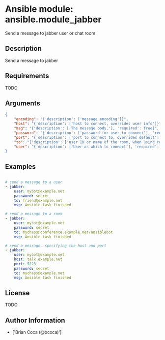 # Ansible module: ansible.module_jabber


Send a message to jabber user or chat room

## Description

Send a message to jabber

## Requirements

TODO

## Arguments

``` json
{
    "encoding": "{'description': ['message encoding']}",
    "host": "{'description': ['host to connect, overrides user info']}",
    "msg": "{'description': ['The message body.'], 'required': True}",
    "password": "{'description': ['password for user to connect'], 'required': True}",
    "port": "{'description': ['port to connect to, overrides default'], 'default': 5222}",
    "to": "{'description': ['user ID or name of the room, when using room use a slash to indicate your nick.'], 'required': True}",
    "user": "{'description': ['User as which to connect'], 'required': True}",
}
```

## Examples


``` yaml

# send a message to a user
- jabber:
    user: mybot@example.net
    password: secret
    to: friend@example.net
    msg: Ansible task finished

# send a message to a room
- jabber:
    user: mybot@example.net
    password: secret
    to: mychaps@conference.example.net/ansiblebot
    msg: Ansible task finished

# send a message, specifying the host and port
- jabber:
    user: mybot@example.net
    host: talk.example.net
    port: 5223
    password: secret
    to: mychaps@example.net
    msg: Ansible task finished

```

## License

TODO

## Author Information
  - ['Brian Coca (@bcoca)']
